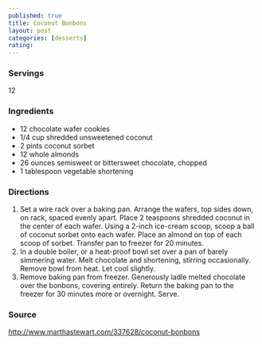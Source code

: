 ```yaml
---
published: true
title: Coconut Bonbons
layout: post
categories: [desserts]
rating: 
---
```

### Servings
12

### Ingredients
- 12 chocolate wafer cookies
- 1/4 cup shredded unsweetened coconut
- 2 pints coconut sorbet
- 12 whole almonds
- 26 ounces semisweet or bittersweet chocolate, chopped
- 1 tablespoon vegetable shortening

### Directions
1. Set a wire rack over a baking pan. Arrange the wafers, top sides down, on rack, spaced evenly apart. Place 2 teaspoons shredded coconut in the center of each wafer. Using a 2-inch ice-cream scoop, scoop a ball of coconut sorbet onto each wafer. Place an almond on top of each scoop of sorbet. Transfer pan to freezer for 20 minutes.
2. In a double boiler, or a heat-proof bowl set over a pan of barely simmering water. Melt chocolate and shortening, stirring occasionally. Remove bowl from heat. Let cool slightly.
3. Remove baking pan from freezer. Generously ladle melted chocolate over the bonbons, covering entirely. Return the baking pan to the freezer for 30 minutes more or overnight. Serve.

### Source
<a href="http://www.marthastewart.com/337628/coconut-bonbons" target="new">http://www.marthastewart.com/337628/coconut-bonbons</a>
